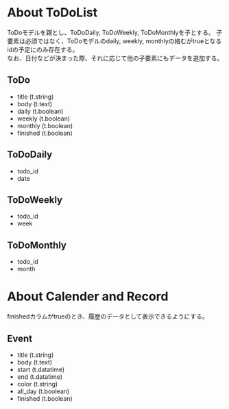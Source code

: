 # About ToDoList
ToDoモデルを親とし、ToDoDaily, ToDoWeekly, ToDoMonthlyを子とする。
子要素は必須ではなく、ToDoモデルのdaily, weekly, monthlyの絡むがtrueとなるidの予定にのみ存在する。  
なお、日付などが決まった際、それに応じて他の子要素にもデータを追加する。

## ToDo
- title     (t.string)
- body      (t.text)
- daily     (t.boolean)
- weekly    (t.boolean)
- monthly   (t.boolean)
- finished  (t.boolean)

## ToDoDaily
- todo_id
- date

## ToDoWeekly
- todo_id
- week

## ToDoMonthly
- todo_id
- month

# About Calender and Record
finishedカラムがtrueのとき、履歴のデータとして表示できるようにする。

## Event
- title     (t.string)
- body      (t.text)
- start     (t.datatime)
- end       (t.datatime)
- color     (t.string)
- all_day   (t.boolean)
- finished  (t.boolean)